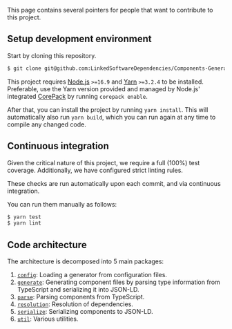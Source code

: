 This page contains several pointers for people that want to contribute to this project.

## Setup development environment

Start by cloning this repository.

```bash
$ git clone git@github.com:LinkedSoftwareDependencies/Components-Generator.js.git
```

This project requires [Node.js](https://nodejs.org/en/) `>=16.9` and [Yarn](https://yarnpkg.com/) `>=3.2.4` to be installed. Preferable, use the Yarn version provided and managed by Node.js' integrated [CorePack](https://yarnpkg.com/corepack) by running `corepack enable`.

After that, you can install the project by running `yarn install`. This will automatically also run `yarn build`, which you can run again at any time to compile any changed code.

## Continuous integration

Given the critical nature of this project, we require a full (100%) test coverage.
Additionally, we have configured strict linting rules.

These checks are run automatically upon each commit, and via continuous integration.

You can run them manually as follows:
```bash
$ yarn test
$ yarn lint
```

## Code architecture

The architecture is decomposed into 5 main packages:

1. [`config`](https://github.com/LinkedSoftwareDependencies/Components-Generator.js/tree/master/lib/config): Loading a generator from configuration files.
2. [`generate`](https://github.com/LinkedSoftwareDependencies/Components-Generator.js/tree/master/lib/generate): Generating component files by parsing type information from TypeScript and serializing it into JSON-LD.
3. [`parse`](https://github.com/LinkedSoftwareDependencies/Components-Generator.js/tree/master/lib/parse): Parsing components from TypeScript.
4. [`resolution`](https://github.com/LinkedSoftwareDependencies/Components-Generator.js/tree/master/lib/resolution): Resolution of dependencies.
5. [`serialize`](https://github.com/LinkedSoftwareDependencies/Components-Generator.js/tree/master/lib/serialize): Serializing components to JSON-LD.
6. [`util`](https://github.com/LinkedSoftwareDependencies/Components-Generator.js/tree/master/lib/util): Various utilities.
